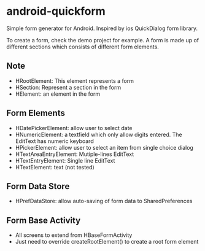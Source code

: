 android-quickform
=================

Simple form generator for Android. Inspired by ios QuickDialog form library.

To create a form, check the demo project for example. 
A form is made up of different sections which consists of different form elements.

## Note 
- HRootElement: This element represents a form
- HSection: Represent a section in the form
- HElement: an element in the form

## Form Elements
- HDatePickerElement: allow user to select date
- HNumericElement: a textfield which only allow digits entered. The EditText has numeric keyboard
- HPickerElement: allow user to select an item from single choice dialog
- HTextAreaEntryElement: Mutiple-lines EditText
- HTextEntryElement: Single line EditText
- HTextElement: text (not tested)

## Form Data Store

- HPrefDataStore: allow auto-saving of form data to SharedPreferences

## Form Base Activity

- All screens to extend from HBaseFormActivity
- Just need to override createRootElement() to create a root form element
